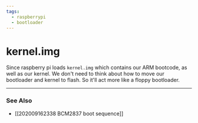 ```yaml
---
tags: 
  - raspberrypi
  - bootloader 
---
```

# kernel.img

Since raspberry pi loads `kernel.img` which contains our ARM bootcode, as well as our kernel. We don't need to think about how to move our bootloader and kernel to flash. So it'll act more like a floppy bootloader.

---
### See Also
- [[202009162338 BCM2837 boot sequence]]

